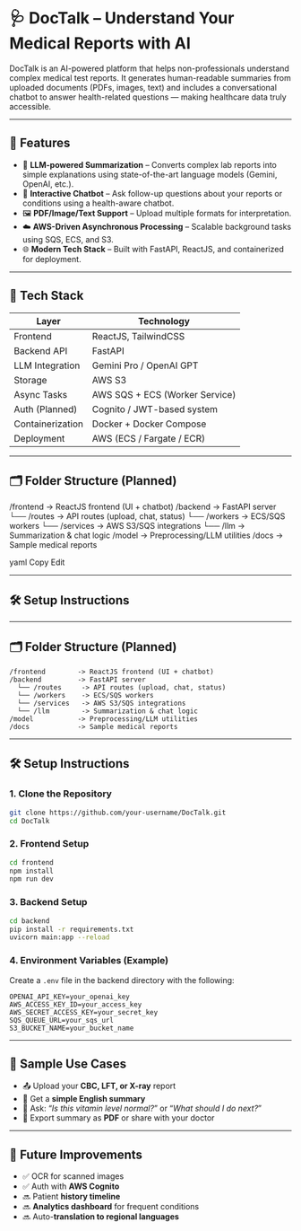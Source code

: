 # 🩺 DocTalk – Understand Your Medical Reports with AI

DocTalk is an AI-powered platform that helps non-professionals understand complex medical test reports. It generates human-readable summaries from uploaded documents (PDFs, images, text) and includes a conversational chatbot to answer health-related questions — making healthcare data truly accessible.

---

## 🚀 Features

- 🧠 **LLM-powered Summarization** – Converts complex lab reports into simple explanations using state-of-the-art language models (Gemini, OpenAI, etc.).
- 💬 **Interactive Chatbot** – Ask follow-up questions about your reports or conditions using a health-aware chatbot.
- 🖼️ **PDF/Image/Text Support** – Upload multiple formats for interpretation.
- ☁️ **AWS-Driven Asynchronous Processing** – Scalable background tasks using SQS, ECS, and S3.
- 🌐 **Modern Tech Stack** – Built with FastAPI, ReactJS, and containerized for deployment.

---

## 🧱 Tech Stack

| Layer             | Technology                    |
|------------------|-------------------------------|
| Frontend         | ReactJS, TailwindCSS          |
| Backend API      | FastAPI                       |
| LLM Integration  | Gemini Pro / OpenAI GPT       |
| Storage          | AWS S3                        |
| Async Tasks      | AWS SQS + ECS (Worker Service)|
| Auth (Planned)   | Cognito / JWT-based system    |
| Containerization | Docker + Docker Compose       |
| Deployment       | AWS (ECS / Fargate / ECR)     |

---

## 🗂️ Folder Structure (Planned)

/frontend -> ReactJS frontend (UI + chatbot)
/backend -> FastAPI server
└── /routes -> API routes (upload, chat, status)
└── /workers -> ECS/SQS workers
└── /services -> AWS S3/SQS integrations
└── /llm -> Summarization & chat logic
/model -> Preprocessing/LLM utilities
/docs -> Sample medical reports

yaml
Copy
Edit

---

## 🛠️ Setup Instructions
---

## 🗂️ Folder Structure (Planned)

```
/frontend        -> ReactJS frontend (UI + chatbot)
/backend         -> FastAPI server
  └── /routes     -> API routes (upload, chat, status)
  └── /workers    -> ECS/SQS workers
  └── /services   -> AWS S3/SQS integrations
  └── /llm        -> Summarization & chat logic
/model           -> Preprocessing/LLM utilities
/docs            -> Sample medical reports
```

---

## 🛠️ Setup Instructions

### 1. Clone the Repository

```bash
git clone https://github.com/your-username/DocTalk.git
cd DocTalk
```

### 2. Frontend Setup

```bash
cd frontend
npm install
npm run dev
```

### 3. Backend Setup

```bash
cd backend
pip install -r requirements.txt
uvicorn main:app --reload
```

### 4. Environment Variables (Example)

Create a `.env` file in the backend directory with the following:

```env
OPENAI_API_KEY=your_openai_key
AWS_ACCESS_KEY_ID=your_access_key
AWS_SECRET_ACCESS_KEY=your_secret_key
SQS_QUEUE_URL=your_sqs_url
S3_BUCKET_NAME=your_bucket_name
```

---

## 🧪 Sample Use Cases

- 📤 Upload your **CBC, LFT, or X-ray** report  
- 📄 Get a **simple English summary**  
- 🤖 Ask: “*Is this vitamin level normal?*” or “*What should I do next?*”  
- 📎 Export summary as **PDF** or share with your doctor  

---

## 🧰 Future Improvements

- ✅ OCR for scanned images  
- ✅ Auth with **AWS Cognito**  
- 🔜 Patient **history timeline**  
- 🔜 **Analytics dashboard** for frequent conditions  
- 🔜 Auto-**translation to regional languages**  
